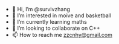 - 👋 Hi, I’m @survivzhang
- 👀 I’m interested in moive and basketball
- 🌱 I’m currently learning maths
- 💞️ I’m looking to collaborate on C++
- 📫 How to reach me zzcnhy@gmail.com

<!---
survivzhang/survivzhang is a ✨ special ✨ repository because its `README.md` (this file) appears on your GitHub profile.
You can click the Preview link to take a look at your changes.
--->
